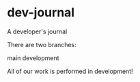# dev-journal
A developer's journal

There are two branches:

main
development

All of our work is performed in development!
